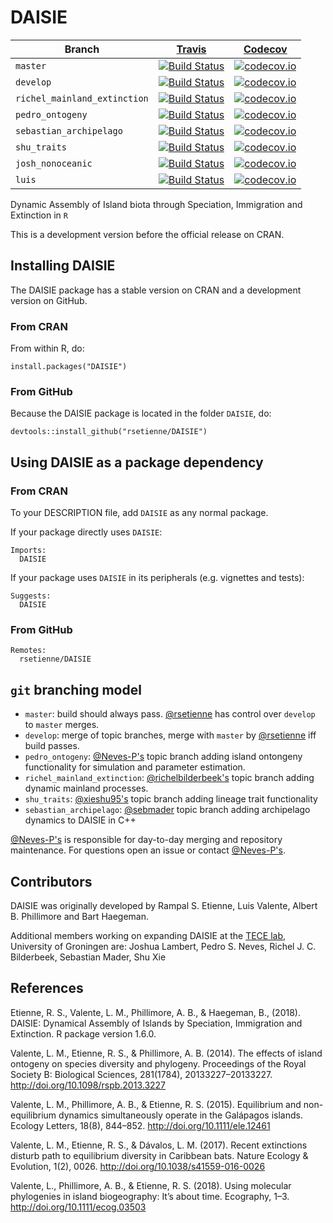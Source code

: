 # DAISIE

Branch|[Travis](https://travis-ci.org)|[Codecov](https://www.codecov.io)
---|---|---
`master`|[![Build Status](https://travis-ci.org/rsetienne/DAISIE.svg?branch=master)](https://travis-ci.org/rsetienne/DAISIE)|[![codecov.io](https://codecov.io/github/rsetienne/DAISIE/coverage.svg?branch=master)](https://codecov.io/github/rsetienne/DAISIE/branch/master)
`develop`|[![Build Status](https://travis-ci.org/rsetienne/DAISIE.svg?branch=develop)](https://travis-ci.org/rsetienne/DAISIE)|[![codecov.io](https://codecov.io/github/rsetienne/DAISIE/coverage.svg?branch=develop)](https://codecov.io/github/rsetienne/DAISIE/branch/develop)
`richel_mainland_extinction`|[![Build Status](https://travis-ci.org/rsetienne/DAISIE.svg?branch=richel_mainland_extinction)](https://travis-ci.org/rsetienne/DAISIE)|[![codecov.io](https://codecov.io/github/rsetienne/DAISIE/coverage.svg?branch=richel_mainland_extinction)](https://codecov.io/github/rsetienne/DAISIE/branch/richel_mainland_extinction)
`pedro_ontogeny`|[![Build Status](https://travis-ci.org/rsetienne/DAISIE.svg?branch=pedro_ontogeny)](https://travis-ci.org/rsetienne/DAISIE)|[![codecov.io](https://codecov.io/github/rsetienne/DAISIE/coverage.svg?branch=pedro_ontogeny)](https://codecov.io/github/rsetienne/DAISIE/branch/pedro_ontogeny)
`sebastian_archipelago`|[![Build Status](https://travis-ci.org/rsetienne/DAISIE.svg?branch=sebastian_archipelago)](https://travis-ci.org/rsetienne/DAISIE)|[![codecov.io](https://codecov.io/github/rsetienne/DAISIE/coverage.svg?branch=sebastian_archipelago)](https://codecov.io/github/rsetienne/DAISIE/branch/sebastian_archipelago)
`shu_traits`|[![Build Status](https://travis-ci.org/rsetienne/DAISIE.svg?branch=shu_traits)](https://travis-ci.org/rsetienne/DAISIE)|[![codecov.io](https://codecov.io/github/rsetienne/DAISIE/coverage.svg?branch=shu_traits)](https://codecov.io/github/rsetienne/DAISIE/branch/shu_traits)
`josh_nonoceanic`|[![Build Status](https://travis-ci.org/rsetienne/DAISIE.svg?branch=josh_nonoceanic)](https://travis-ci.org/rsetienne/DAISIE)|[![codecov.io](https://codecov.io/github/rsetienne/DAISIE/coverage.svg?branch=josh_nonoceanic)](https://codecov.io/github/rsetienne/DAISIE/branch/josh_nonoceanic)
`luis`|[![Build Status](https://travis-ci.org/rsetienne/DAISIE.svg?branch=luis)](https://travis-ci.org/rsetienne/DAISIE)|[![codecov.io](https://codecov.io/github/rsetienne/DAISIE/coverage.svg?branch=luis)](https://codecov.io/github/rsetienne/DAISIE/branch/luis)

Dynamic Assembly of Island biota through Speciation, Immigration and Extinction in `R`

This is a development version before the official release on CRAN.

## Installing DAISIE

The DAISIE package has a stable version on CRAN and
a development version on GitHub.

### From CRAN

From within R, do:

```
install.packages("DAISIE")
```

### From GitHub

Because the DAISIE package is located in the folder `DAISIE`, do:

```
devtools::install_github("rsetienne/DAISIE")
```

## Using DAISIE as a package dependency

### From CRAN

To your DESCRIPTION file, add `DAISIE` as any normal package.

If your package directly uses `DAISIE`:

```
Imports:
  DAISIE
```

If your package uses `DAISIE` in its peripherals (e.g. vignettes and tests):

```
Suggests:
  DAISIE
```

### From GitHub

```
Remotes:
  rsetienne/DAISIE
```

## `git` branching model

 * `master`: build should always pass. [@rsetienne](htpps://github.com/rsetienne) has control over `develop` to `master` merges.
 * `develop`: merge of topic branches, merge with `master` by [@rsetienne](htpps://github.com/rsetienne) iff build passes.
 * `pedro_ontogeny`: [@Neves-P's](https://github.com/Neves-P) topic branch adding island ontongeny functionality for simulation and parameter estimation.
 * `richel_mainland_extinction`: [@richelbilderbeek's](https://github.com/richelbilderbeek) topic branch adding dynamic mainland processes.
 * `shu_traits`: [@xieshu95's](https://github.com/xieshu95) topic branch adding lineage trait functionality
 * `sebastian_archipelago`: [@sebmader](https://github.com/sebmader) topic branch adding archipelago dynamics to DAISIE in C++
 
[@Neves-P's](https://github.com/Neves-P) is responsible for day-to-day merging and repository maintenance. For questions open an issue or contact [@Neves-P's](https://github.com/Neves-P).

## Contributors

DAISIE was originally developed by Rampal S. Etienne, Luis Valente, Albert B. Phillimore and Bart Haegeman.

Additional members working on expanding DAISIE at the [TECE lab](https://github.com/tece-lab), University of Groningen are:
Joshua Lambert, Pedro S. Neves, Richel J. C. Bilderbeek, Sebastian Mader, Shu Xie

## References

Etienne, R. S., Valente, L. M., Phillimore, A. B., & Haegeman, B., (2018). DAISIE: Dynamical Assembly of Islands by Speciation, Immigration and Extinction. R package version 1.6.0.
  
Valente, L. M., Etienne, R. S., & Phillimore, A. B. (2014). The effects of island ontogeny on species diversity and phylogeny. Proceedings of the Royal Society B: Biological Sciences, 281(1784), 20133227–20133227. http://doi.org/10.1098/rspb.2013.3227

Valente, L. M., Phillimore, A. B., & Etienne, R. S. (2015). Equilibrium and non-equilibrium dynamics simultaneously operate in the Galápagos islands. Ecology Letters, 18(8), 844–852. http://doi.org/10.1111/ele.12461

Valente, L. M., Etienne, R. S., & Dávalos, L. M. (2017). Recent extinctions disturb path to equilibrium diversity in Caribbean bats. Nature Ecology & Evolution, 1(2), 0026. http://doi.org/10.1038/s41559-016-0026

Valente, L., Phillimore, A. B., & Etienne, R. S. (2018). Using molecular phylogenies in island biogeography: It’s about time. Ecography, 1–3. http://doi.org/10.1111/ecog.03503

